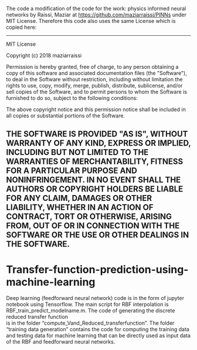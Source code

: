 The code a modification of the code for the work: physics informed neural networks by Raissi, Maziar at https://github.com/maziarraissi/PINNs under MIT License. Therefore this code also uses the same License which is copied here:

--------------------------
MIT License

Copyright (c) 2018 maziarraissi

Permission is hereby granted, free of charge, to any person obtaining a copy
of this software and associated documentation files (the "Software"), to deal
in the Software without restriction, including without limitation the rights
to use, copy, modify, merge, publish, distribute, sublicense, and/or sell
copies of the Software, and to permit persons to whom the Software is
furnished to do so, subject to the following conditions:

The above copyright notice and this permission notice shall be included in all
copies or substantial portions of the Software.

THE SOFTWARE IS PROVIDED "AS IS", WITHOUT WARRANTY OF ANY KIND, EXPRESS OR
IMPLIED, INCLUDING BUT NOT LIMITED TO THE WARRANTIES OF MERCHANTABILITY,
FITNESS FOR A PARTICULAR PURPOSE AND NONINFRINGEMENT. IN NO EVENT SHALL THE
AUTHORS OR COPYRIGHT HOLDERS BE LIABLE FOR ANY CLAIM, DAMAGES OR OTHER
LIABILITY, WHETHER IN AN ACTION OF CONTRACT, TORT OR OTHERWISE, ARISING FROM,
OUT OF OR IN CONNECTION WITH THE SOFTWARE OR THE USE OR OTHER DEALINGS IN THE
SOFTWARE.
--------------------------------------

# Transfer-function-prediction-using-machine-learning
Deep learning (feedforward neural network) code is in the form of jupyter notebook using Tensorflow. 
The main script for RBF interpolation is RBF_train_predict_modelname.m. 
The code of generating the discrete reduced transfer function  
is in the folder “compute_Vand_Reduced_transferfunction”. 
The folder “training data generation” contains the code for computing the 
training data and testing data for machine learning that can be directly used 
as input data of the RBF and feedforward neural networks. 
